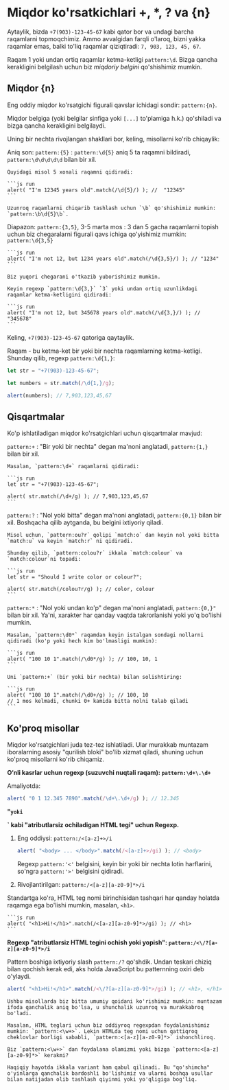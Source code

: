 # Miqdor ko'rsatkichlari +, *, ? va {n}

Aytaylik, bizda `+7(903)-123-45-67` kabi qator bor va undagi barcha raqamlarni topmoqchimiz. Ammo avvalgidan farqli o'laroq, bizni yakka raqamlar emas, balki to'liq raqamlar qiziqtiradi: `7, 903, 123, 45, 67`.

Raqam 1 yoki undan ortiq raqamlar ketma-ketligi `pattern:\d`. Bizga qancha kerakligini belgilash uchun biz *miqdoriy belgini* qo'shishimiz mumkin.

## Miqdor {n}

Eng oddiy miqdor ko'rsatgichi figurali qavslar ichidagi sondir: `pattern:{n}`.

Miqdor belgiga (yoki belgilar sinfiga yoki `[...]` to'plamiga h.k.) qo'shiladi va bizga qancha kerakligini belgilaydi.

Uning bir nechta rivojlangan shakllari bor, keling, misollarni ko'rib chiqaylik:

Aniq son: `pattern:{5}`
: `pattern:\d{5}` aniq 5 ta raqamni bildiradi, `pattern:\d\d\d\d\d` bilan bir xil.

    Quyidagi misol 5 xonali raqamni qidiradi:

    ```js run
    alert( "I'm 12345 years old".match(/\d{5}/) ); //  "12345"
    ```

    Uzunroq raqamlarni chiqarib tashlash uchun `\b` qo'shishimiz mumkin: `pattern:\b\d{5}\b`.

 Diapazon: `pattern:{3,5}`, 3-5 marta mos
: 3 dan 5 gacha raqamlarni topish uchun biz chegaralarni figurali qavs ichiga qo'yishimiz mumkin: `pattern:\d{3,5}`

    ```js run
    alert( "I'm not 12, but 1234 years old".match(/\d{3,5}/) ); // "1234"
    ```

    Biz yuqori chegarani o'tkazib yuborishimiz mumkin.

    Keyin regexp `pattern:\d{3,}` `3` yoki undan ortiq uzunlikdagi raqamlar ketma-ketligini qidiradi:

    ```js run
    alert( "I'm not 12, but 345678 years old".match(/\d{3,}/) ); // "345678"
    ```

 Keling, `+7(903)-123-45-67` qatoriga qaytaylik.

Raqam - bu ketma-ket bir yoki bir nechta raqamlarning ketma-ketligi. Shunday qilib, regexp `pattern:\d{1,}`:

```js run
let str = "+7(903)-123-45-67";

let numbers = str.match(/\d{1,}/g);

alert(numbers); // 7,903,123,45,67
```

## Qisqartmalar

Ko'p ishlatiladigan miqdor ko'rsatgichlari uchun qisqartmalar mavjud:

`pattern:+`
: "Bir yoki bir nechta" degan ma'noni anglatadi, `pattern:{1,}` bilan bir xil.

    Masalan, `pattern:\d+` raqamlarni qidiradi:

    ```js run
    let str = "+7(903)-123-45-67";

    alert( str.match(/\d+/g) ); // 7,903,123,45,67
    ```

`pattern:?`
: "Nol yoki bitta" degan ma'noni anglatadi, `pattern:{0,1}` bilan bir xil. Boshqacha qilib aytganda, bu belgini ixtiyoriy qiladi.

    Misol uchun, `pattern:ou?r` qolipi `match:o` dan keyin nol yoki bitta `match:u` va keyin `match:r` ni qidiradi.

    Shunday qilib, `pattern:colou?r` ikkala `match:colour` va `match:colour`ni topadi:

    ```js run
    let str = "Should I write color or colour?";

    alert( str.match(/colou?r/g) ); // color, colour
    ```

`pattern:*`
: "Nol yoki undan ko'p" degan ma'noni anglatadi, `pattern:{0,}"` bilan bir xil. Ya'ni, xarakter har qanday vaqtda takrorlanishi yoki yo'q bo'lishi mumkin.

    Masalan, `pattern:\d0*` raqamdan keyin istalgan sondagi nollarni qidiradi (ko'p yoki hech kim bo'lmasligi mumkin):

    ```js run
    alert( "100 10 1".match(/\d0*/g) ); // 100, 10, 1
    ```

    Uni `pattern:+` (bir yoki bir nechta) bilan solishtiring:

    ```js run
    alert( "100 10 1".match(/\d0+/g) ); // 100, 10
    // 1 mos kelmadi, chunki 0+ kamida bitta nolni talab qiladi
    ```

## Ko'proq misollar

Miqdor ko'rsatgichlari juda tez-tez ishlatiladi. Ular murakkab muntazam iboralarning asosiy "qurilish bloki" bo'lib xizmat qiladi, shuning uchun ko'proq misollarni ko'rib chiqamiz.

**O‘nli kasrlar uchun regexp (suzuvchi nuqtali raqam): `pattern:\d+\.\d+`**

Amaliyotda:
```js run
alert( "0 1 12.345 7890".match(/\d+\.\d+/g) ); // 12.345
```

**"<span>` yoki `<p>` kabi "atributlarsiz ochiladigan HTML tegi" uchun Regexp.**

1. Eng oddiysi: `pattern:/<[a-z]+>/i`

    ```js run
    alert( "<body> ... </body>".match(/<[a-z]+>/gi) ); // <body>
    ```

    Regexp `pattern:'<'` belgisini, keyin bir yoki bir nechta lotin harflarini, so'ngra `pattern:'>'` belgisini qidiradi.

2. Rivojlantirilgan: `pattern:/<[a-z][a-z0-9]*>/i`

  Standartga ko'ra, HTML teg nomi birinchisidan tashqari har qanday holatda raqamga ega bo'lishi mumkin, masalan, `<h1>`.

    ```js run
    alert( "<h1>Hi!</h1>".match(/<[a-z][a-z0-9]*>/gi) ); // <h1>
    ```

 **Regexp "atributlarsiz HTML tegini ochish yoki yopish": `pattern:/<\/?[a-z][a-z0-9]*>/i`**

 Pattern boshiga ixtiyoriy slash `pattern:/?` qo'shdik. Undan teskari chiziq bilan qochish kerak edi, aks holda JavaScript bu patternning oxiri deb o'ylaydi.

```js run
alert( "<h1>Hi!</h1>".match(/<\/?[a-z][a-z0-9]*>/gi) ); // <h1>, </h1>
```

```smart header="Regexpni aniqroq qilish uchun biz ko'pincha uni murakkabroq qilishimiz kerak"
Ushbu misollarda biz bitta umumiy qoidani ko'rishimiz mumkin: muntazam ifoda qanchalik aniq bo'lsa, u shunchalik uzunroq va murakkabroq bo'ladi.

Masalan, HTML teglari uchun biz oddiyroq regexpdan foydalanishimiz mumkin: `pattern:<\w+>`. Lekin HTMLda teg nomi uchun qattiqroq cheklovlar borligi sababli, `pattern:<[a-z][a-z0-9]*>` ishonchliroq.

Biz `pattern:<\w+>` dan foydalana olamizmi yoki bizga `pattern:<[a-z][a-z0-9]*>` kerakmi?

Haqiqiy hayotda ikkala variant ham qabul qilinadi. Bu "qo'shimcha" o'yinlarga qanchalik bardoshli bo'lishimiz va ularni boshqa usullar bilan natijadan olib tashlash qiyinmi yoki yo'qligiga bog'liq.
```
